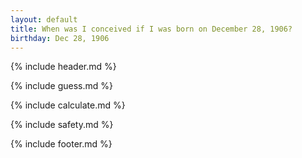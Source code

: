 ```yaml
---
layout: default
title: When was I conceived if I was born on December 28, 1906?
birthday: Dec 28, 1906
---
```


{% include header.md %}

{% include guess.md %}

{% include calculate.md %}

{% include safety.md %}

{% include footer.md %}



